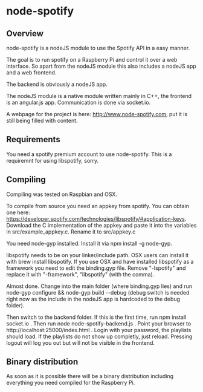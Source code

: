 node-spotify
============
Overview
--------
node-spotify is a nodeJS module to use the Spotify API in a easy manner.

The goal is to run spotify on a Raspberry Pi and control it over a web interface. So apart from the nodeJS module this also includes a nodeJS
app and a web frontend.

The backend is obviously a nodeJS app.

The nodeJS module is a native module written mainly in C++, the frontend is an angular.js app. Communication is done via socket.io.

A webpage for the project is here: http://www.node-spotify.com, put it is still being filled with content.

Requirements
------------
You need a spotify premium account to use node-spotify. This is a requiremnt for using libspotify, sorry.

Compiling
---------
Compiling was tested on Raspbian and OSX.

To compile from source you need an appkey from spotify. You can obtain one here: https://developer.spotify.com/technologies/libspotify/#application-keys.
Download the C implementation of the appkey and paste it into the variables in src/example_appkey.c. Rename it to src/appkey.c

You need node-gyp installed. Install it via npm install -g node-gyp.

libspotify needs to be on your linker/include path. OSX users can install it with brew install libspotify. If you use OSX and have
installed libspotify as a framework you need to edit the binding.gyp file. Remove "-lspotify" and replace it with "-framework", "libspotify" (with the comma).

Almost done. Change into the main folder (where binding.gyp lies) and run node-gyp configure && node-gyp build --debug (debug switch is needed right now as
the include in the nodeJS app is hardcoded to the debug folder).

Then switch to the backend folder. If this is the first time, run npm install socket.io . Then run node node-spotify-backend.js . Point your browser to http://localhost:25000/index.html .
Login with your password, the playlists should load. If the playlists do not show up completly, just reload. Pressing logout will log you out but will not be visible in the frontend.

Binary distribution
-------------------
As soon as it is possible there will be a binary distribution including everything you need compiled for the Raspberry Pi.
